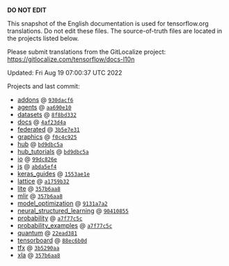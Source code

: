 __DO NOT EDIT__

This snapshot of the English documentation is used for tensorflow.org
translations. Do not edit these files. The source-of-truth files are located in
the projects listed below.

Please submit translations from the GitLocalize project: https://gitlocalize.com/tensorflow/docs-l10n

Updated: Fri Aug 19 07:00:37 UTC 2022

Projects and last commit:

- [addons](https://github.com/tensorflow/addons/tree/master/docs) @ <a href='https://github.com/tensorflow/addons/commit/930dacf6c28add289d88ddeb40e4ab0dfb0b1d69'><code>930dacf6</code></a>
- [agents](https://github.com/tensorflow/agents/tree/master/docs) @ <a href='https://github.com/tensorflow/agents/commit/aa690e1063b330fc6e8d2893918698c73ca7767d'><code>aa690e10</code></a>
- [datasets](https://github.com/tensorflow/datasets/tree/master/docs) @ <a href='https://github.com/tensorflow/datasets/commit/8f8bd332c6addcf4128473b5464928fbc9346dd5'><code>8f8bd332</code></a>
- [docs](https://github.com/tensorflow/docs/tree/master/site/en) @ <a href='https://github.com/tensorflow/docs/commit/4af23d4a420a3907367b07eb99ef6af48891ff97'><code>4af23d4a</code></a>
- [federated](https://github.com/tensorflow/federated/tree/main/docs) @ <a href='https://github.com/tensorflow/federated/commit/3b5e7e317477814cb6294539a492f4b372d5b38f'><code>3b5e7e31</code></a>
- [graphics](https://github.com/tensorflow/graphics/tree/master/tensorflow_graphics/g3doc) @ <a href='https://github.com/tensorflow/graphics/commit/f0c4c9256c9b1a6a5337762d763e4910631c65c4'><code>f0c4c925</code></a>
- [hub](https://github.com/tensorflow/hub/tree/master/docs) @ <a href='https://github.com/tensorflow/hub/commit/bd9dbc5a182b1302c2587aade4940e6cc188f29a'><code>bd9dbc5a</code></a>
- [hub_tutorials](https://github.com/tensorflow/hub/tree/master/examples/colab) @ <a href='https://github.com/tensorflow/hub/commit/bd9dbc5a182b1302c2587aade4940e6cc188f29a'><code>bd9dbc5a</code></a>
- [io](https://github.com/tensorflow/io/tree/master/docs) @ <a href='https://github.com/tensorflow/io/commit/99dc826e25f753efc33535826bdb10538e83667d'><code>99dc826e</code></a>
- [js](https://github.com/tensorflow/tfjs-website/tree/master/docs) @ <a href='https://github.com/tensorflow/tfjs-website/commit/abda5ef4621d1022ec25a417f3011954318ab6b9'><code>abda5ef4</code></a>
- [keras_guides](https://github.com/tensorflow/docs/tree/snapshot-keras/site/en/guide/keras) @ <a href='https://github.com/tensorflow/docs/commit/1553ae1e4a149be71703e2ee60173b3d1e0e8c00'><code>1553ae1e</code></a>
- [lattice](https://github.com/tensorflow/lattice/tree/master/docs) @ <a href='https://github.com/tensorflow/lattice/commit/a1759b3243131cafca37d46b1977362dec8abee3'><code>a1759b32</code></a>
- [lite](https://github.com/tensorflow/tensorflow/tree/master/tensorflow/lite/g3doc) @ <a href='https://github.com/tensorflow/tensorflow/commit/357b6aa8a85b1565490f5673d8961f27b00434c2'><code>357b6aa8</code></a>
- [mlir](https://github.com/tensorflow/tensorflow/tree/master/tensorflow/compiler/mlir/g3doc) @ <a href='https://github.com/tensorflow/tensorflow/commit/357b6aa8a85b1565490f5673d8961f27b00434c2'><code>357b6aa8</code></a>
- [model_optimization](https://github.com/tensorflow/model-optimization/tree/master/tensorflow_model_optimization/g3doc) @ <a href='https://github.com/tensorflow/model-optimization/commit/9131a7a28923cbf2a0dcc9a75c761654b55d661d'><code>9131a7a2</code></a>
- [neural_structured_learning](https://github.com/tensorflow/neural-structured-learning/tree/master/g3doc) @ <a href='https://github.com/tensorflow/neural-structured-learning/commit/904108556744e5a187a3cfca105104de483e6ea6'><code>90410855</code></a>
- [probability](https://github.com/tensorflow/probability/tree/main/tensorflow_probability/g3doc) @ <a href='https://github.com/tensorflow/probability/commit/a7f77c5c28d0667d6750681537101cfcb2de1236'><code>a7f77c5c</code></a>
- [probability_examples](https://github.com/tensorflow/probability/tree/main/tensorflow_probability/examples/jupyter_notebooks) @ <a href='https://github.com/tensorflow/probability/commit/a7f77c5c28d0667d6750681537101cfcb2de1236'><code>a7f77c5c</code></a>
- [quantum](https://github.com/tensorflow/quantum/tree/master/docs) @ <a href='https://github.com/tensorflow/quantum/commit/22ead381acb6446d11b4be17e03d8a57fe59a429'><code>22ead381</code></a>
- [tensorboard](https://github.com/tensorflow/tensorboard/tree/master/docs) @ <a href='https://github.com/tensorflow/tensorboard/commit/88ec6b0dbf3906b6956a66d2089629634c3e39c2'><code>88ec6b0d</code></a>
- [tfx](https://github.com/tensorflow/tfx/tree/master/docs) @ <a href='https://github.com/tensorflow/tfx/commit/3b5290aa77c2df52a4791715cfd761be7696fe81'><code>3b5290aa</code></a>
- [xla](https://github.com/tensorflow/tensorflow/tree/master/tensorflow/compiler/xla/g3doc) @ <a href='https://github.com/tensorflow/tensorflow/commit/357b6aa8a85b1565490f5673d8961f27b00434c2'><code>357b6aa8</code></a>

